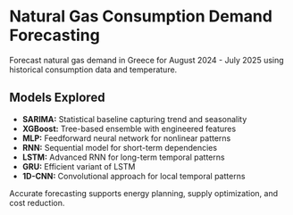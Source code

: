 # Natural Gas Consumption Demand Forecasting

Forecast natural gas demand in Greece for August 2024 - July 2025 using historical consumption data and temperature.

## Models Explored
- **SARIMA:** Statistical baseline capturing trend and seasonality
- **XGBoost:** Tree-based ensemble with engineered features
- **MLP:** Feedforward neural network for nonlinear patterns
- **RNN:** Sequential model for short-term dependencies
- **LSTM:** Advanced RNN for long-term temporal patterns
- **GRU:** Efficient variant of LSTM
- **1D-CNN:** Convolutional approach for local temporal patterns

Accurate forecasting supports energy planning, supply optimization, and cost reduction.
